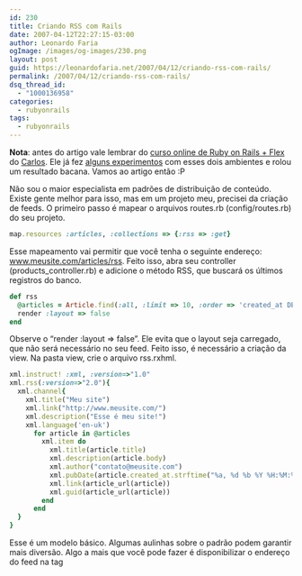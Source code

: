 ```yaml
---
id: 230
title: Criando RSS com Rails
date: 2007-04-12T22:27:15-03:00
author: Leonardo Faria
ogImage: /images/og-images/230.png
layout: post
guid: https://leonardofaria.net/2007/04/12/criando-rss-com-rails/
permalink: /2007/04/12/criando-rss-com-rails/
dsq_thread_id:
  - "1000136958"
categories:
  - rubyonrails
tags:
  - rubyonrails
---
```

**Nota**: antes do artigo vale lembrar do [curso online de Ruby on Rails + Flex](http://www.egenial.com.br/curso/) do [Carlos](http://www.egenial.com.br). Ele já fez [alguns experimentos](http://blog.egenial.com.br/?p=42) com esses dois ambientes e rolou um resultado bacana. Vamos ao artigo então :P

Não sou o maior especialista em padrões de distribuição de conteúdo. Existe gente melhor para isso, mas em um projeto meu, precisei da criação de feeds. O primeiro passo é mapear o arquivos routes.rb (config/routes.rb) do seu projeto.

<!--more-->

```ruby
map.resources :articles, :collections => {:rss => :get}
```

Esse mapeamento vai permitir que você tenha o seguinte endereço: www.meusite.com/articles/rss. Feito isso, abra seu controller (products_controller.rb) e adicione o método RSS, que buscará os últimos registros do banco.

```ruby
def rss
  @articles = Article.find(:all, :limit => 10, :order => 'created_at DESC')
  render :layout => false
end
```

Observe o &#8220;render :layout => false&#8221;. Ele evita que o layout seja carregado, que não será necessário no seu feed. Feito isso, é necessário a criação da view. Na pasta view, crie o arquivo rss.rxhml.

```ruby
xml.instruct! :xml, :version=>"1.0"
xml.rss(:version=>"2.0"){
  xml.channel{
    xml.title("Meu site")
    xml.link("http://www.meusite.com/")
    xml.description("Esse é meu site!")
    xml.language('en-uk')
      for article in @articles
        xml.item do
          xml.title(article.title)
          xml.description(article.body)     
          xml.author("contato@meusite.com")               
          xml.pubDate(article.created_at.strftime("%a, %d %b %Y %H:%M:%S %z"))
          xml.link(article_url(article))
          xml.guid(article_url(article))
        end
      end
  }
}
```

Esse é um modelo básico. Algumas aulinhas sobre o padrão podem garantir mais diversão. Algo a mais que você pode fazer é disponibilizar o endereço do feed na tag
